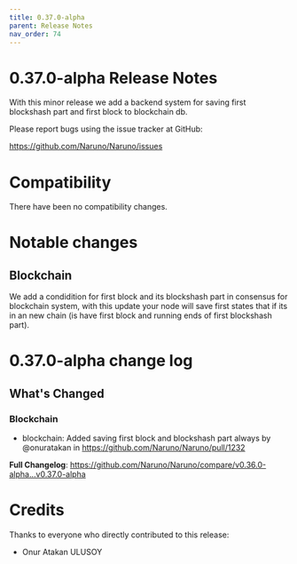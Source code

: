 ```yaml
---
title: 0.37.0-alpha
parent: Release Notes
nav_order: 74
---
```


# 0.37.0-alpha Release Notes

With this minor release we add a backend system for saving first blockshash part and first block to blockchain db.

Please report bugs using the issue tracker at GitHub:

<https://github.com/Naruno/Naruno/issues>

# Compatibility

There have been no compatibility changes.

# Notable changes

## Blockchain
We add a condidition for first block and its blockshash part in consensus for blockchain system, with this update your node will save first states that if its in an new chain (is have first block and running ends of first blockshash part).


# 0.37.0-alpha change log

<!-- Release notes generated using configuration in .github/release.yml at master -->

## What's Changed
### Blockchain
* blockchain: Added saving first block and blockshash part always by @onuratakan in https://github.com/Naruno/Naruno/pull/1232


**Full Changelog**: https://github.com/Naruno/Naruno/compare/v0.36.0-alpha...v0.37.0-alpha

# Credits

Thanks to everyone who directly contributed to this release:

- Onur Atakan ULUSOY
